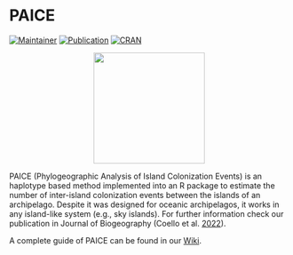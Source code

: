 # PAICE

<!-- badges: start -->

[![Maintainer](https://img.shields.io/badge/maintainer-Alberto%20J.%20Coello-blue)](https://sites.google.com/view/albertojcoello) [![Publication](https://img.shields.io/badge/publication-J.%20Biogeogr.-brightgreen)](https://onlinelibrary.wiley.com/doi/full/10.1111/jbi.14341) [![CRAN](https://img.shields.io/badge/CRAN-1.0.2-red)](https://cran.r-project.org/web/packages/PAICE/index.html)

<!-- badges: end -->

<p align="center">
  <img src="https://github.com/PAICEcode/PAICE/assets/47033657/fad6a044-0e41-4799-aae2-8cf00aafae2f" width="200" height="200">
</p>

PAICE (Phylogeographic Analysis of Island Colonization Events) is an haplotype based method implemented into an R package to estimate the number of inter-island colonization events between the islands of an archipelago. Despite it was designed for oceanic archipelagos, it works in any island-like system (e.g., sky islands). For further information check our publication in Journal of Biogeography (Coello et al. [2022](https://onlinelibrary.wiley.com/doi/abs/10.1111/jbi.14341)).

A complete guide of PAICE can be found in our [Wiki](https://github.com/PAICEcode/PAICE/wiki).
